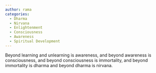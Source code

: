 ```yaml
---
author: rama
categories:
  - Dharma
  - Nirvana
  - Enlightenment
  - Consciousness
  - Awareness
  - Spiritual Development
---
```


Beyond learning and unlearning is awareness, and beyond awareness is consciousness, and beyond consciousness is immortality, and beyond immortality is dharma and beyond dharma is nirvana.
